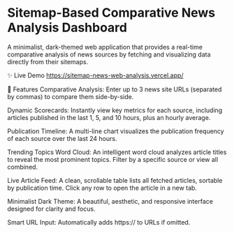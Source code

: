 # Sitemap-Based Comparative News Analysis Dashboard

A minimalist, dark-themed web application that provides a real-time comparative analysis of news sources by fetching and visualizing data directly from their sitemaps.

✨ Live Demo
https://sitemap-news-web-analysis.vercel.app/

🚀 Features
Comparative Analysis: Enter up to 3 news site URLs (separated by commas) to compare them side-by-side.

Dynamic Scorecards: Instantly view key metrics for each source, including articles published in the last 1, 5, and 10 hours, plus an hourly average.

Publication Timeline: A multi-line chart visualizes the publication frequency of each source over the last 24 hours.

Trending Topics Word Cloud: An intelligent word cloud analyzes article titles to reveal the most prominent topics. Filter by a specific source or view all combined.

Live Article Feed: A clean, scrollable table lists all fetched articles, sortable by publication time. Click any row to open the article in a new tab.

Minimalist Dark Theme: A beautiful, aesthetic, and responsive interface designed for clarity and focus.

Smart URL Input: Automatically adds https:// to URLs if omitted.
